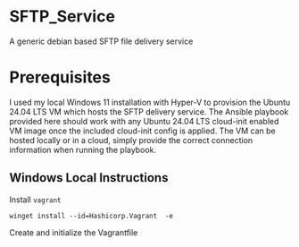 # SFTP_Service
A generic debian based SFTP file delivery service

# Prerequisites

I used my local Windows 11 installation with Hyper-V to provision the Ubuntu 24.04 LTS VM which hosts the SFTP delivery service. The Ansible playbook provided here should work with any Ubuntu 24.04 LTS cloud-init enabled VM image once the included cloud-init config is applied. The VM can be hosted locally or in a cloud, simply provide the correct connection information when running the playbook.

## Windows Local Instructions

Install `vagrant`

```
winget install --id=Hashicorp.Vagrant  -e
```

Create and initialize the Vagrantfile

```

```